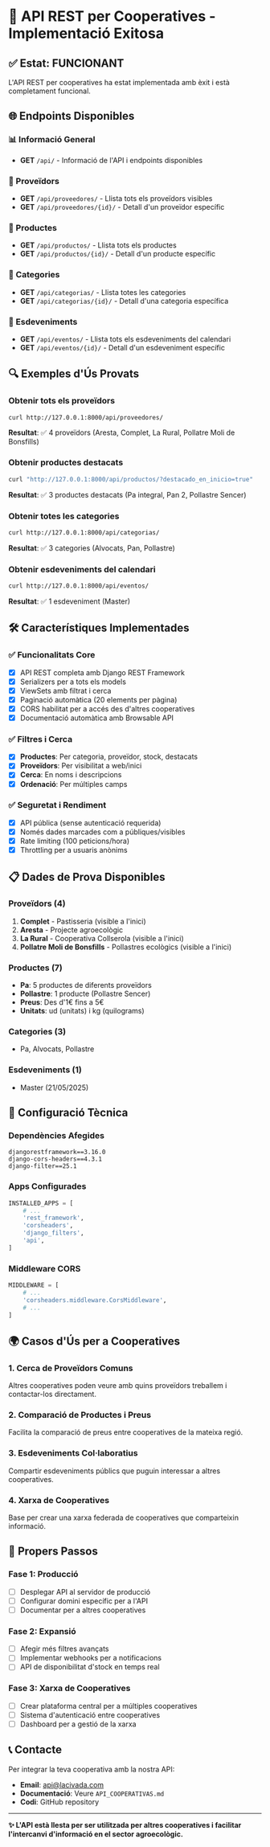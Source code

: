 # 🚀 API REST per Cooperatives - Implementació Exitosa

## ✅ Estat: FUNCIONANT

L'API REST per cooperatives ha estat implementada amb èxit i està completament funcional.

## 🌐 Endpoints Disponibles

### 📊 Informació General
- **GET** `/api/` - Informació de l'API i endpoints disponibles

### 🏪 Proveïdors
- **GET** `/api/proveedores/` - Llista tots els proveïdors visibles
- **GET** `/api/proveedores/{id}/` - Detall d'un proveïdor específic

### 🛒 Productes  
- **GET** `/api/productos/` - Llista tots els productes
- **GET** `/api/productos/{id}/` - Detall d'un producte específic

### 📂 Categories
- **GET** `/api/categorias/` - Llista totes les categories
- **GET** `/api/categorias/{id}/` - Detall d'una categoria específica

### 📅 Esdeveniments
- **GET** `/api/eventos/` - Llista tots els esdeveniments del calendari
- **GET** `/api/eventos/{id}/` - Detall d'un esdeveniment específic

## 🔍 Exemples d'Ús Provats

### Obtenir tots els proveïdors
```bash
curl http://127.0.0.1:8000/api/proveedores/
```
**Resultat**: ✅ 4 proveïdors (Aresta, Complet, La Rural, Pollatre Moli de Bonsfills)

### Obtenir productes destacats
```bash
curl "http://127.0.0.1:8000/api/productos/?destacado_en_inicio=true"
```
**Resultat**: ✅ 3 productes destacats (Pa integral, Pan 2, Pollastre Sencer)

### Obtenir totes les categories
```bash
curl http://127.0.0.1:8000/api/categorias/
```
**Resultat**: ✅ 3 categories (Alvocats, Pan, Pollastre)

### Obtenir esdeveniments del calendari
```bash
curl http://127.0.0.1:8000/api/eventos/
```
**Resultat**: ✅ 1 esdeveniment (Master)

## 🛠️ Característiques Implementades

### ✅ Funcionalitats Core
- [x] API REST completa amb Django REST Framework
- [x] Serializers per a tots els models
- [x] ViewSets amb filtrat i cerca
- [x] Paginació automàtica (20 elements per pàgina)
- [x] CORS habilitat per a accés des d'altres cooperatives
- [x] Documentació automàtica amb Browsable API

### ✅ Filtres i Cerca
- [x] **Productes**: Per categoria, proveïdor, stock, destacats
- [x] **Proveïdors**: Per visibilitat a web/inici
- [x] **Cerca**: En noms i descripcions
- [x] **Ordenació**: Per múltiples camps

### ✅ Seguretat i Rendiment
- [x] API pública (sense autenticació requerida)
- [x] Només dades marcades com a públiques/visibles
- [x] Rate limiting (100 peticions/hora)
- [x] Throttling per a usuaris anònims

## 📋 Dades de Prova Disponibles

### Proveïdors (4)
1. **Complet** - Pastisseria (visible a l'inici)
2. **Aresta** - Projecte agroecològic
3. **La Rural** - Cooperativa Collserola (visible a l'inici)
4. **Pollatre Moli de Bonsfills** - Pollastres ecològics (visible a l'inici)

### Productes (7)
- **Pa**: 5 productes de diferents proveïdors
- **Pollastre**: 1 producte (Pollastre Sencer)
- **Preus**: Des d'1€ fins a 5€
- **Unitats**: ud (unitats) i kg (quilograms)

### Categories (3)
- Pa, Alvocats, Pollastre

### Esdeveniments (1)
- Master (21/05/2025)

## 🔧 Configuració Tècnica

### Dependències Afegides
```
djangorestframework==3.16.0
django-cors-headers==4.3.1
django-filter==25.1
```

### Apps Configurades
```python
INSTALLED_APPS = [
    # ...
    'rest_framework',
    'corsheaders', 
    'django_filters',
    'api',
]
```

### Middleware CORS
```python
MIDDLEWARE = [
    # ...
    'corsheaders.middleware.CorsMiddleware',
    # ...
]
```

## 🌍 Casos d'Ús per a Cooperatives

### 1. **Cerca de Proveïdors Comuns**
Altres cooperatives poden veure amb quins proveïdors treballem i contactar-los directament.

### 2. **Comparació de Productes i Preus**
Facilita la comparació de preus entre cooperatives de la mateixa regió.

### 3. **Esdeveniments Col·laboratius**
Compartir esdeveniments públics que puguin interessar a altres cooperatives.

### 4. **Xarxa de Cooperatives**
Base per crear una xarxa federada de cooperatives que comparteixin informació.

## 🚀 Propers Passos

### Fase 1: Producció
- [ ] Desplegar API al servidor de producció
- [ ] Configurar domini específic per a l'API
- [ ] Documentar per a altres cooperatives

### Fase 2: Expansió
- [ ] Afegir més filtres avançats
- [ ] Implementar webhooks per a notificacions
- [ ] API de disponibilitat d'stock en temps real

### Fase 3: Xarxa de Cooperatives
- [ ] Crear plataforma central per a múltiples cooperatives
- [ ] Sistema d'autenticació entre cooperatives
- [ ] Dashboard per a gestió de la xarxa

## 📞 Contacte

Per integrar la teva cooperativa amb la nostra API:
- **Email**: api@lacivada.com
- **Documentació**: Veure `API_COOPERATIVAS.md`
- **Codi**: GitHub repository

---

**✨ L'API està llesta per ser utilitzada per altres cooperatives i facilitar l'intercanvi d'informació en el sector agroecològic.**